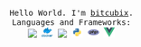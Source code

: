 <p align="center">
  <br>
  <br>
  <br>
  <samp>Hello World. I'm <a href="https://bitcubix.io/">bitcubix</a>.<br>
Languages and Frameworks:<br>
<a href="https://www.archlinux.org/"><code><img height="20" src="https://upload.wikimedia.org/wikipedia/commons/thumb/a/a5/Archlinux-icon-crystal-64.svg/2000px-Archlinux-icon-crystal-64.svg.png"></code></a>
<a href="https://www.docker.com/"><code><img height="20" src="https://raw.githubusercontent.com/github/explore/80688e429a7d4ef2fca1e82350fe8e3517d3494d/topics/docker/docker.png"></code></a>
<a href="https://golang.org/"><code><img height="20" src="https://www.wut.de/pics/misc/e-505ww-03-grww-000_h220.png"></code></a>
<a href="https://www.python.org/"><code><img height="20" src="https://raw.githubusercontent.com/github/explore/80688e429a7d4ef2fca1e82350fe8e3517d3494d/topics/python/python.png"></code></a>
<a href="https://www.php.net/"><code><img height="20" src="https://raw.githubusercontent.com/github/explore/ccc16358ac4530c6a69b1b80c7223cd2744dea83/topics/php/php.png"></code></a>
<a href="https://vuejs.org/"><code><img height="20" src="https://raw.githubusercontent.com/github/explore/80688e429a7d4ef2fca1e82350fe8e3517d3494d/topics/vue/vue.png"></code></a>
  <br>
</p>
